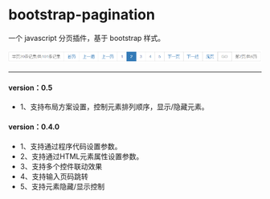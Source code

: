 # bootstrap-pagination
一个 javascript 分页插件，基于 bootstrap 样式。

![demo.png](images/demo.png)

---

#### version：0.5

+ 1、支持布局方案设置，控制元素排列顺序，显示/隐藏元素。

#### version：0.4.0

+ 1、支持通过程序代码设置参数。
+ 2、支持通过HTML元素属性设置参数。
+ 3、支持多个控件联动效果
+ 4、支持输入页码跳转
+ 5、支持元素隐藏/显示控制
